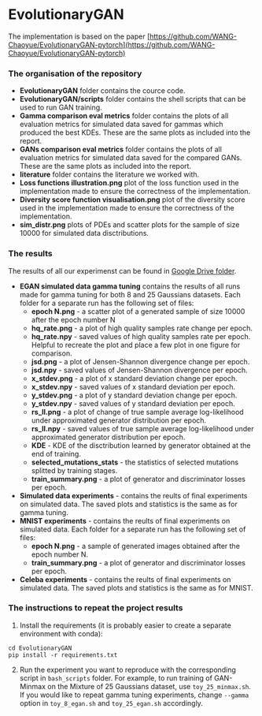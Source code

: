# EvolutionaryGAN

The implementation is based on the paper [https://github.com/WANG-Chaoyue/EvolutionaryGAN-pytorch](https://github.com/WANG-Chaoyue/EvolutionaryGAN-pytorch)
 
### The organisation of the repository

- **EvolutionaryGAN** folder contains the cource code.
- **EvolutionaryGAN/scripts** folder contains the shell scripts that can be used to run GAN training.
- **Gamma comparison eval metrics** folder contains the plots of all evaluation metrics for simulated data saved for gammas which produced the best KDEs. These are the same plots as included into the report.
- **GANs comparison eval metrics** folder contains the plots of all evaluation metrics for simulated data  saved for the compared GANs. These are the same plots as included into the report.
- **literature** folder contains the literature we worked with.
- **Loss functions illustration.png** plot of the loss function used in the implementation made to ensure the correctness of the implementation.
- **Diversity score function visualisation.png** plot of the diversity score used in the implementation made to ensure the correctness of the implementation.
- **sim_distr.png** plots of PDEs and scatter plots for the sample of size 10000 for simulated data disctributions.

### The results

The results of all our experimenst can be found in [Google Drive folder](https://drive.google.com/drive/folders/1FXKlqFchWaDg0Ha_1QYMNOv1npS3F5Jr?usp=sharing). 
- **EGAN simulated data gamma tuning** contains the results of all runs made for gamma tuning for both 8 and 25 Gaussians datasets. Each folder for a separate run has the following set of files:
   - **epoch N.png** - a scatter plot of a generated sample of size 10000 after the epoch number N
   - **hq_rate.png** - a plot of high quality samples rate change per epoch. 
   - **hq_rate.npy** - saved values of high quality samples rate per epoch. Helpful to recreate the plot and place a few plot in one figure for comparison.
   - **jsd.png** - a plot of Jensen-Shannon divergence change per epoch.
   - **jsd.npy** - saved values of Jensen-Shannon divergence per epoch.
   - **x_stdev.png** - a plot of x standard deviation change per epoch.
   - **x_stdev.npy** - saved values of x standard deviation per epoch.
   - **y_stdev.png** - a plot of y standard deviation change per epoch.
   - **y_stdev.npy** - saved values of y standard deviation per epoch.
   - **rs_ll.png** - a plot of change of true sample average log-likelihood under approximated generator distribution per epoch.
   - **rs_ll.npy** - saved values of true sample average log-likelihood under approximated generator distribution per epoch.
   - **KDE** - KDE of the disctribution learned by generator obtained at the end of training.
   - **selected_mutations_stats** - the statistics of selected mutations splitted by training stages.
   - **train_summary.png** - a plot of generator and discriminator losses per epoch.
- **Simulated data experiments** - contains the reults of final experiments on simulated data. The saved plots and statistics is the same as for gamma tuning.
- **MNIST experiments** - contains the reults of final experiments on simulated data. Each folder for a separate run has the following set of files:
   - **epoch N.png** - a sample of generated images obtained after the epoch number N.
   - **train_summary.png** - a plot of generator and discriminator losses per epoch.
- **Celeba experiments** - contains the reults of final experiments on simulated data. The saved plots and statistics is the same as for MNIST.
   
### The instructions to repeat the project results
1. Install the requirements (it is probably easier to create a separate environment with conda):
```
cd EvolutionaryGAN
pip install -r requirements.txt
```
2. Run the experiment you want to reproduce with the corresponding script in `bash_scripts` folder. For example, to run training of GAN-Minmax on the Mixture of 25 Gaussians dataset, use `toy_25_minmax.sh`. If you would like to repeat gamma tuning experiments, change `--gamma` option in `toy_8_egan.sh` and `toy_25_egan.sh` accordingly.
